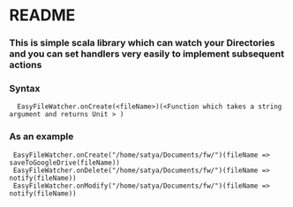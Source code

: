 # README #


### This is simple scala library which can watch your Directories and you can set handlers very easily to implement subsequent actions ###

### Syntax ###
      EasyFileWatcher.onCreate(<fileName>)(<Function which takes a string argument and returns Unit > )

### As an example ###
     EasyFileWatcher.onCreate("/home/satya/Documents/fw/")(fileName => saveToGoogleDrive(fileName))
     EasyFileWatcher.onDelete("/home/satya/Documents/fw/")(fileName => notify(fileName))
     EasyFileWatcher.onModify("/home/satya/Documents/fw/")(fileName => notify(fileName))